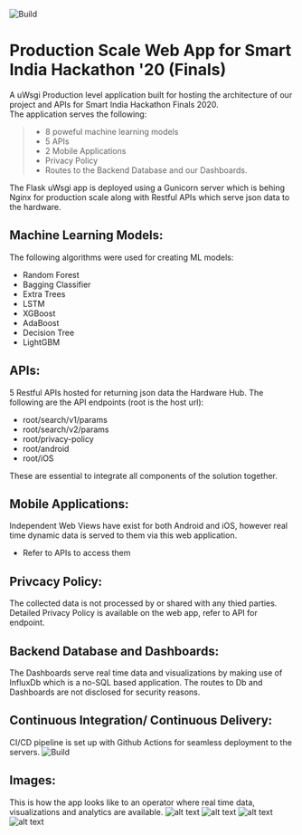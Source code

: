 ![Build](https://github.com/arnavbalyan/SIH/workflows/Python%20application/badge.svg)
<span style="color:black">
# Production Scale Web App for Smart India Hackathon '20 (Finals) 
A uWsgi Production level application built for hosting the architecture of our project and APIs for Smart India Hackathon Finals 2020. <br>
The application serves the following:
> - 8 poweful machine learning models
> - 5 APIs
> - 2 Mobile Applications
> - Privacy Policy
> - Routes to the Backend Database and our Dashboards. <br>
 
The Flask uWsgi app is deployed using a Gunicorn server which is behing Nginx for production scale along with Restful APIs which serve json data to the hardware. 

## Machine Learning Models:
The following algorithms were used for creating ML models:
 - Random Forest
 - Bagging Classifier
 - Extra Trees
 - LSTM
 - XGBoost
 - AdaBoost
 - Decision Tree
 - LightGBM

## APIs: 
5 Restful APIs hosted for returning json data the Hardware Hub. The following are the API endpoints (root is the host url):
 - root/search/v1/params
 - root/search/v2/params
 - root/privacy-policy
 - root/android
 - root/iOS <br>
 
 These are essential to integrate all components of the solution together.

## Mobile Applications:
Independent Web Views have exist for both Android and iOS, however real time dynamic data is served to them via this web application.
 - Refer to APIs to access them
 
## Privcacy Policy:
The collected data is not processed by or shared with any thied parties. Detailed Privacy Policy is available on the web app, refer to API for endpoint.

## Backend Database and Dashboards:
The Dashboards serve real time data and visualizations by making use of InfluxDb which is a no-SQL based application. The routes to Db and Dashboards are not disclosed for security reasons.

## Continuous Integration/ Continuous Delivery:
CI/CD pipeline is set up with Github Actions for seamless deployment to the servers.  ![Build](https://github.com/arnavbalyan/SIH/workflows/Python%20application/badge.svg)


## Images:
This is how the app looks like to an operator where real time data, visualizations and analytics are available.
![alt text](https://github.com/ArnavBalyan/SIH/blob/master/dashboards/sih_dashboard.png "Main Dash")
![alt text](https://github.com/ArnavBalyan/SIH/blob/master/dashboards/sih_dashboard1.png "Dash")
![alt text](https://github.com/ArnavBalyan/SIH/blob/master/dashboards/sih_dashboard2.png "Main Db")
![alt text](https://github.com/ArnavBalyan/SIH/blob/master/dashboards/sih_dashboard3.png "Db")
</span>
